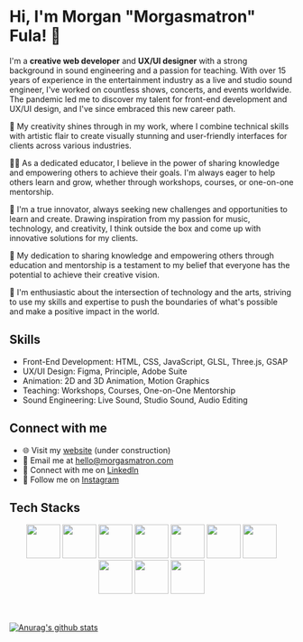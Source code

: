 # Hi, I'm Morgan "Morgasmatron" Fula! 👋

I'm a **creative web developer** and **UX/UI designer** with a strong background in sound engineering and a passion for teaching. With over 15 years of experience in the entertainment industry as a live and studio sound engineer, I've worked on countless shows, concerts, and events worldwide. The pandemic led me to discover my talent for front-end development and UX/UI design, and I've since embraced this new career path.

🎨 My creativity shines through in my work, where I combine technical skills with artistic flair to create visually stunning and user-friendly interfaces for clients across various industries.

👨‍🏫 As a dedicated educator, I believe in the power of sharing knowledge and empowering others to achieve their goals. I'm always eager to help others learn and grow, whether through workshops, courses, or one-on-one mentorship.

🚀 I'm a true innovator, always seeking new challenges and opportunities to learn and create. Drawing inspiration from my passion for music, technology, and creativity, I think outside the box and come up with innovative solutions for my clients.

🌟 My dedication to sharing knowledge and empowering others through education and mentorship is a testament to my belief that everyone has the potential to achieve their creative vision.

🎵 I'm enthusiastic about the intersection of technology and the arts, striving to use my skills and expertise to push the boundaries of what's possible and make a positive impact in the world.

## Skills

- Front-End Development: HTML, CSS, JavaScript, GLSL, Three.js, GSAP
- UX/UI Design: Figma, Principle, Adobe Suite
- Animation: 2D and 3D Animation, Motion Graphics
- Teaching: Workshops, Courses, One-on-One Mentorship
- Sound Engineering: Live Sound, Studio Sound, Audio Editing

## Connect with me

- 🌐 Visit my [website](https://morgasmatron.com) (under construction)
- 📧 Email me at [hello@morgasmatron.com](mailto:hello@morgasmatron.com)
- 💼 Connect with me on [LinkedIn](https://www.linkedin.com/in/morganfula)
- 📸 Follow me on [Instagram](https://www.instagram.com/morgasmatron)



## Tech Stacks

<div style="text-align: center;">
<img src="https://assets.codepen.io/5219064/ts-logo.png" alt="" height="60" padding="12px 18px" />
<img src="https://assets.codepen.io/5219064/three-logo.png" alt="" height="60" padding="12px 18px" />
<img src="https://assets.codepen.io/5219064/sass-logo.png" alt="" height="60" padding="12px 18px" />
<img src="https://assets.codepen.io/5219064/nuxt-logo.png" alt="" height="60" padding="12px 18px" />
<img src="https://assets.codepen.io/5219064/node-logo.png" alt="" height="60" padding="12px 18px" />
<img src="https://assets.codepen.io/5219064/logo-vue.png" alt="" height="60" padding="12px 18px" />
<img src="https://assets.codepen.io/5219064/js-logo.png" alt="" height="60" padding="12px 18px" />
<img src="https://assets.codepen.io/5219064/html-logo.png" alt="" height="60" padding="12px 18px" />
<img src="https://assets.codepen.io/5219064/glsl-logo.png" alt="" height="60" padding="12px 18px" />
<img src="https://assets.codepen.io/5219064/css-logo.png" alt="" height="60" padding="12px 18px" />
</div>

<br> 
<br>


[![Anurag's github stats](https://github-readme-stats.vercel.app/api?username=morganfula&count_private=true&show_icons=true&theme=default)](https://github.com/anuraghazra/github-readme-stats)


